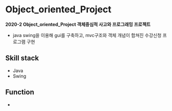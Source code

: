 # Object_oriented_Project
<strong>2020-2 Object_oriented_Project 객체중심적 사고와 프로그래밍 프로젝트</strong><br>
- java swing을 이용해 gui를 구축하고, mvc구조와 객체 개념이 합쳐진 수강신청 프로그램 구현


## Skill stack
- Java
- Swing

## Function
- 
